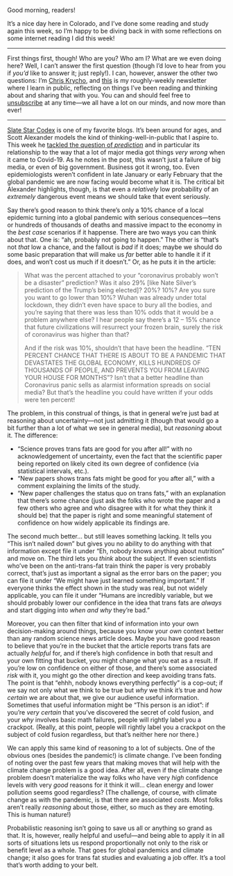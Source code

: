 Good morning, readers!

It’s a nice day here in Colorado, and I’ve done some reading and study again this week, so I’m happy to be diving back in with some reflections on some internet reading I did this week!

---- 

First things first, though! Who are you? Who am I? What are we even doing here? Well, I can’t answer the first question (though I’d love to hear from you if *you’d* like to answer it; just reply!). I can, however, answer the other two questions: I’m [Chris Krycho][1], and [this][atss] is my roughly-weekly newsletter where I learn in public, reflecting on things I’ve been reading and thinking about and sharing that with you. You can and should feel free to [unsubscribe][2] at any time—we all have a lot on our minds, and now more than ever!

---- 

[Slate Star Codex][3] is one of my favorite blogs. It’s been around for ages, and Scott Alexander models the kind of thinking-well-in-public that I aspire to. This week he [tackled the question of *prediction*][4] and in particular its relationship to the way that a lot of major media got things *very wrong* when it came to Covid-19. As he notes in the post, this wasn’t just a failure of big media, or even of big government. Business got it wrong, too. Even epidemiologists weren’t confident in late January or early February that the global pandemic we are now facing would become what it is. The critical bit Alexander highlights, though, is that even a *relatively* low probability of an *extremely* dangerous event means we should take that event seriously.

Say there’s good reason to think there’s only a 10% chance of a local epidemic turning into a global pandemic with serious consequences—tens or hundreds of thousands of deaths and massive impact to the economy in the *best case* scenarios if it happense. There are two ways you can think about that. One is: “ah, probably not going to happen.” The other is “that’s not *that* low a chance, and the fallout is *bad* if it does; maybe we should do some basic preparation that will make us *far* better able to handle it if it does, and won’t cost us much if it doesn’t.” Or, as he puts it in the article:

> What was the percent attached to your “coronavirus probably won’t be a disaster” prediction? Was it also 29% [like Nate Silver’s prediction of the Trump’s being elected]? 20%? 10%? Are you sure you want to go lower than 10%? Wuhan was already under total lockdown, they didn’t even have space to bury all the bodies, and you’re saying that there was less than 10% odds that it would be a problem anywhere else? I hear people say there’s a 12 – 15% chance that future civilizations will resurrect your frozen brain, surely the risk of coronavirus was higher than that?
> 
> And if the risk was 10%, shouldn’t that have been the headline. “TEN PERCENT CHANCE THAT THERE IS ABOUT TO BE A PANDEMIC THAT DEVASTATES THE GLOBAL ECONOMY, KILLS HUNDREDS OF THOUSANDS OF PEOPLE, AND PREVENTS YOU FROM LEAVING YOUR HOUSE FOR MONTHS”? Isn’t that a better headline than Coronavirus panic sells as alarmist information spreads on social media? But that’s the headline you could have written if your odds were ten percent!

The problem, in this construal of things, is that in general we’re just bad at reasoning about uncertainty—not just admitting it (though that would go a bit further than a lot of what we see in general media), but *reasoning* about it. The difference:

- “Science proves trans fats are good for you after all!” with no acknowledgement of uncertainty, even the fact that the scientific paper being reported on likely cited its own degree of confidence (via statistical intervals, etc.).
- “New papers shows trans fats might be good for you after all,” with a comment explaining the limits of the study.
- “New paper challenges the status quo on trans fats,” with an explanation that there’s some chance (just ask the folks who wrote the paper and a few others who agree and who disagree with it for what they think it should be) that the paper is right and some meaningful statement of confidence on how widely applicable its findings are.

The second much better… but still leaves something lacking. It tells you “This isn’t nailed down” but gives you no ability to do anything with that information except file it under “Eh, nobody knows anything about nutrition” and move on. The third lets you *think* about the subject. If even scientists who’ve been on the anti-trans-fat train think the paper is very probably correct, that’s just as important a signal as the error bars on the paper; you can file it under “We might have just learned something important.” If everyone thinks the effect shown in the study was real, but not widely applicable, you can file it under “Humans are incredibly variable, but we should probably lower our confidence in the idea that trans fats are *always* and start digging into *when and why* they’re bad.”

Moreover, you can then filter that kind of information into your own decision-making around things, because you know your *own* context better than any random science news article does. Maybe you have good reason to believe that you’re in the bucket that the article reports trans fats are actually *helpful* for, and if there’s high confidence in both that result and your own fitting that bucket, you might change what you eat as a result. If you’re low on confidence on either of those, and there’s some associated *risk* with it, you might go the other direction and keep avoiding trans fats. The point is that “ehhh, nobody knows everything perfectly” is a cop-out; if we say not only what we think to be true but *why* we think it’s true and *how certain* we are about that, we give our audience useful information. Sometimes that useful information might be “This person is an idiot”: if you’re *very certain* that you’ve discovered the secret of cold fusion, and your *why* involves basic math failures, people will rightly label you a crackpot. (Really, at this point, people will rightly label you a crackpot on the subject of cold fusion regardless, but that’s neither here nor there.)

We can apply this same kind of reasoning to a lot of subjects. One of the obvious ones (besides the pandemic!) is climate change. I’ve been fonding of noting over the past few years that making moves that will help with the climate change problem is a good idea. After all, even if the climate change problem doesn’t materialize the way folks who have very *high* confidence levels with very *good* reasons for it think it will… clean energy and lower pollution seems good regardless? (The challenge, of course, with climate change as with the pandemic, is that there are associated *costs*. Most folks aren’t really *reasoning* about those, either, so much as they are emoting. This is human nature!)

Probabilistic reasoning isn’t going to save us all or anything so grand as that. It is, however, really helpful and useful—and being able to apply it in all sorts of situations lets us respond proportionally not only to the risk or benefit level as a whole. That goes for global pandemics and climate change; it also goes for trans fat studies and evaluating a job offer. It’s a tool that’s worth adding to your belt.

[1]: https://v5.chriskrycho.com
[atss]: https://buttondown.email/chriskrycho
[2]: {{unsubscribe_url}}
[3]: https://slatestarcodex.com/
[4]: https://slatestarcodex.com/2020/04/14/a-failure-but-not-of-prediction/ "A Failure, But Not Of Prediction"